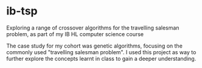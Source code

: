 # ib-tsp
Exploring a range of crossover algorithms for the travelling salesman problem, as part of my IB HL computer science course

The case study for my cohort was genetic algorithms, focusing on the commonly used "travelling salesman problem". I used this project as way to further explore the concepts learnt in class to gain a deeper understanding.
